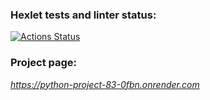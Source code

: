### Hexlet tests and linter status:
[![Actions Status](https://github.com/NMorphey/python-project-83/actions/workflows/hexlet-check.yml/badge.svg)](https://github.com/NMorphey/python-project-83/actions)

### Project page:
*https://python-project-83-0fbn.onrender.com*
